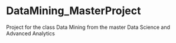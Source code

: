 # DataMining_MasterProject
Project for the class Data Mining from the master Data Science and Advanced Analytics
